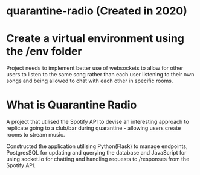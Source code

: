 # quarantine-radio (Created in 2020)


# Create a virtual environment using the /env folder

Project needs to implement better use of websockets to allow for other users to listen to the same song rather than each user listening to their own songs and being allowed to chat with each other in specific rooms.


# What is Quarantine Radio
A project that utilised the Spotify API to devise an interesting approach to replicate going to a club/bar during quarantine - allowing users create rooms to stream music.

Constructed the application utilising Python(Flask) to manage endpoints, PostgresSQL for updating and querying the database and JavaScript for using socket.io for chatting and handling requests to /responses from the Spotify API.



